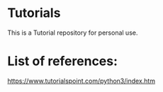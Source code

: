 # Tutorials

This is a Tutorial repository for personal use.

# List of references:

https://www.tutorialspoint.com/python3/index.htm
